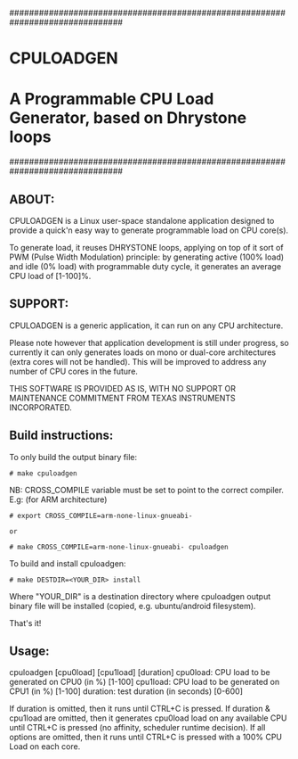 ###############################################################################
#                                                                             #
#                                  CPULOADGEN                                 #
#                                                                             #
#         A Programmable CPU Load Generator, based on Dhrystone loops         #
###############################################################################



ABOUT:
------

CPULOADGEN is a Linux user-space standalone application designed to provide a
quick'n easy way to generate programmable load on CPU core(s).

To generate load, it reuses DHRYSTONE loops, applying on top of it sort of
PWM (Pulse Width Modulation) principle: by generating active (100% load) and
idle (0% load) with programmable duty cycle,
it generates an average CPU load of [1-100]%.


SUPPORT:
--------
CPULOADGEN is a generic application, it can run on any CPU architecture.

Please note however that application development is still under progress,
so currently it can only generates loads on mono or dual-core architectures
(extra cores will not be handled). This will be improved to address any number of
CPU cores in the future.


THIS SOFTWARE IS PROVIDED AS IS, WITH NO SUPPORT OR MAINTENANCE COMMITMENT FROM
TEXAS INSTRUMENTS INCORPORATED.



Build instructions:
-------------------
To only build the output binary file:

	# make cpuloadgen

NB: CROSS_COMPILE variable must be set to point to the correct compiler.
	E.g: (for ARM architecture)

	# export CROSS_COMPILE=arm-none-linux-gnueabi-

	or

	# make CROSS_COMPILE=arm-none-linux-gnueabi- cpuloadgen


To build and install cpuloadgen:

	# make DESTDIR=<YOUR_DIR> install

Where "YOUR_DIR" is a destination directory where cpuloadgen output binary file
will be installed (copied, e.g. ubuntu/android filesystem).

That's it!



Usage:
-----

cpuloadgen [cpu0load] [cpu1load] [duration]
  cpu0load: CPU load to be generated on CPU0 (in %) [1-100]
  cpu1load: CPU load to be generated on CPU1 (in %) [1-100]
  duration: test duration (in seconds) [0-600]

If duration is omitted, then it runs until CTRL+C is pressed.
If duration & cpu1load are omitted, then it generates cpu0load load on any
available CPU until CTRL+C is pressed (no affinity, scheduler runtime decision).
If all options are omitted, then it runs until CTRL+C is pressed with
a 100% CPU Load on each core.
